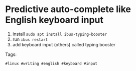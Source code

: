 # Predictive auto-complete like English keyboard input

1. install `sudo apt install ibus-typing-booster`
1. run `ibus restart`
1. add keyboard input (others) called typing booster

Tags:

    #linux #writing #english #keyboard #input

